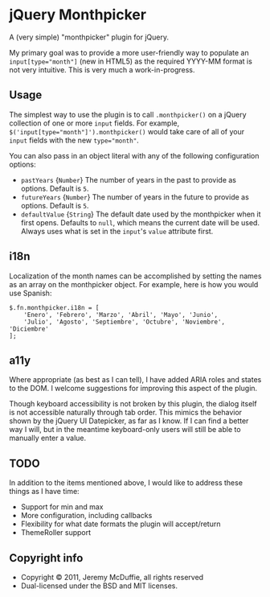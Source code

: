 jQuery Monthpicker
==================

A (very simple) "monthpicker" plugin for jQuery.

My primary goal was to provide a more user-friendly way to populate an `input[type="month"]` (new in HTML5)
as the required YYYY-MM format is not very intuitive. This is very much a work-in-progress.

Usage
-----

The simplest way to use the plugin is to call `.monthpicker()` on a jQuery collection of one or more `input` fields.
For example, `$('input[type="month"]').monthpicker()` would take care of all of your `input` fields with the new `type="month"`.

You can also pass in an object literal with any of the following configuration options:

* `pastYears` {`Number`} The number of years in the past to provide as options. Default is `5`.
* `futureYears` {`Number`} The number of years in the future to provide as options. Default is `5`.
* `defaultValue` {`String`} The default date used by the monthpicker when it first opens.
Defaults to `null`, which means the current date will be used.
Always uses what is set in the `input`'s `value` attribute first.

i18n
----

Localization of the month names can be accomplished by setting the names as an array on the monthpicker object.
For example, here is how you would use Spanish:

	$.fn.monthpicker.i18n = [
		'Enero', 'Febrero', 'Marzo', 'Abril', 'Mayo', 'Junio',
		'Julio', 'Agosto', 'Septiembre', 'Octubre', 'Noviembre', 'Diciembre'
	];

a11y
----

Where appropriate (as best as I can tell), I have added ARIA roles and states to the DOM.
I welcome suggestions for improving this aspect of the plugin.

Though keyboard accessibility is not broken by this plugin, the dialog itself is not accessible naturally through tab order.
This mimics the behavior shown by the jQuery UI Datepicker, as far as I know.
If I can find a better way I will, but in the meantime keyboard-only users will still be able to manually enter a value.

TODO
----

In addition to the items mentioned above, I would like to address these things as I have time:

* Support for min and max
* More configuration, including callbacks
* Flexibility for what date formats the plugin will accept/return
* ThemeRoller support

Copyright info
--------------

* Copyright &copy; 2011, Jeremy McDuffie, all rights reserved
* Dual-licensed under the BSD and MIT licenses.